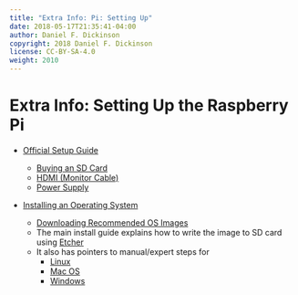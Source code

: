 ```yaml
---
title: "Extra Info: Pi: Setting Up"
date: 2018-05-17T21:35:41-04:00
author: Daniel F. Dickinson
copyright: 2018 Daniel F. Dickinson
license: CC-BY-SA-4.0
weight: 2010
---
```


# Extra Info: Setting Up the Raspberry Pi

  * [Official Setup Guide](https://www.raspberrypi.org/documentation/setup/)
    - [Buying an SD Card](https://www.raspberrypi.org/documentation/installation/sd-cards.md)
    - [HDMI (Monitor Cable)](https://www.raspberrypi.org/documentation/setup/monitor-connection.md)
    - [Power Supply](https://www.raspberrypi.org/documentation/hardware/raspberrypi/power/README.md)

 * [Installing an Operating System](https://www.raspberrypi.org/documentation/installation/installing-images/README.md)
   - [Downloading Recommended OS Images](https://www.raspberrypi.org/downloads/)
   - The main install guide explains how to write the image to SD card using [Etcher](https://etcher.io)
   - It also has pointers to manual/expert steps for
        + [Linux](https://www.raspberrypi.org/documentation/installation/installing-images/linux.md)
        + [Mac OS](https://www.raspberrypi.org/documentation/installation/installing-images/mac.md)
        + [Windows](https://www.raspberrypi.org/documentation/installation/installing-images/windows.md)
